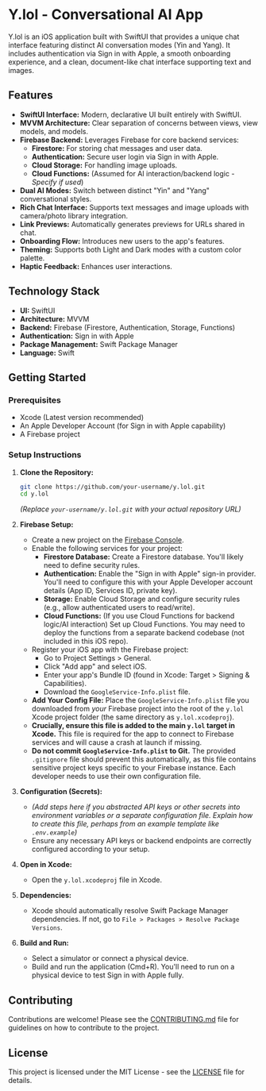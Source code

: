 # Y.lol - Conversational AI App

Y.lol is an iOS application built with SwiftUI that provides a unique chat interface featuring distinct AI conversation modes (Yin and Yang). It includes authentication via Sign in with Apple, a smooth onboarding experience, and a clean, document-like chat interface supporting text and images.

<!-- Optional: Add a screenshot or GIF here -->
<!-- ![App Screenshot](path/to/screenshot.png) -->

## Features

*   **SwiftUI Interface:** Modern, declarative UI built entirely with SwiftUI.
*   **MVVM Architecture:** Clear separation of concerns between views, view models, and models.
*   **Firebase Backend:** Leverages Firebase for core backend services:
    *   **Firestore:** For storing chat messages and user data.
    *   **Authentication:** Secure user login via Sign in with Apple.
    *   **Cloud Storage:** For handling image uploads.
    *   **Cloud Functions:** (Assumed for AI interaction/backend logic - *Specify if used*)
*   **Dual AI Modes:** Switch between distinct "Yin" and "Yang" conversational styles.
*   **Rich Chat Interface:** Supports text messages and image uploads with camera/photo library integration.
*   **Link Previews:** Automatically generates previews for URLs shared in chat.
*   **Onboarding Flow:** Introduces new users to the app's features.
*   **Theming:** Supports both Light and Dark modes with a custom color palette.
*   **Haptic Feedback:** Enhances user interactions.

## Technology Stack

*   **UI:** SwiftUI
*   **Architecture:** MVVM
*   **Backend:** Firebase (Firestore, Authentication, Storage, Functions)
*   **Authentication:** Sign in with Apple
*   **Package Management:** Swift Package Manager
*   **Language:** Swift

## Getting Started

### Prerequisites

*   Xcode (Latest version recommended)
*   An Apple Developer Account (for Sign in with Apple capability)
*   A Firebase project

### Setup Instructions

1.  **Clone the Repository:**
    ```bash
    git clone https://github.com/your-username/y.lol.git
    cd y.lol
    ```
    *(Replace `your-username/y.lol.git` with your actual repository URL)*

2.  **Firebase Setup:**
    *   Create a new project on the [Firebase Console](https://console.firebase.google.com/).
    *   Enable the following services for your project:
        *   **Firestore Database:** Create a Firestore database. You'll likely need to define security rules.
        *   **Authentication:** Enable the "Sign in with Apple" sign-in provider. You'll need to configure this with your Apple Developer account details (App ID, Services ID, private key).
        *   **Storage:** Enable Cloud Storage and configure security rules (e.g., allow authenticated users to read/write).
        *   **Cloud Functions:** (If you use Cloud Functions for backend logic/AI interaction) Set up Cloud Functions. You may need to deploy the functions from a separate backend codebase (not included in this iOS repo).
    *   Register your iOS app with the Firebase project:
        *   Go to Project Settings > General.
        *   Click "Add app" and select iOS.
        *   Enter your app's Bundle ID (found in Xcode: Target > Signing & Capabilities).
        *   Download the `GoogleService-Info.plist` file.
    *   **Add Your Config File:** Place the `GoogleService-Info.plist` file you downloaded from *your* Firebase project into the root of the `y.lol` Xcode project folder (the same directory as `y.lol.xcodeproj`).
    *   **Crucially, ensure this file is added to the main `y.lol` target in Xcode.** This file is required for the app to connect to Firebase services and will cause a crash at launch if missing.
    *   **Do not commit `GoogleService-Info.plist` to Git.** The provided `.gitignore` file should prevent this automatically, as this file contains sensitive project keys specific to your Firebase instance. Each developer needs to use their own configuration file.

3.  **Configuration (Secrets):**
    *   *(Add steps here if you abstracted API keys or other secrets into environment variables or a separate configuration file. Explain how to create this file, perhaps from an example template like `.env.example`)*
    *   Ensure any necessary API keys or backend endpoints are correctly configured according to your setup.

4.  **Open in Xcode:**
    *   Open the `y.lol.xcodeproj` file in Xcode.

5.  **Dependencies:**
    *   Xcode should automatically resolve Swift Package Manager dependencies. If not, go to `File > Packages > Resolve Package Versions`.

6.  **Build and Run:**
    *   Select a simulator or connect a physical device.
    *   Build and run the application (Cmd+R). You'll need to run on a physical device to test Sign in with Apple fully.

## Contributing

Contributions are welcome! Please see the [CONTRIBUTING.md](CONTRIBUTING.md) file for guidelines on how to contribute to the project.

## License

This project is licensed under the MIT License - see the [LICENSE](LICENSE) file for details. 